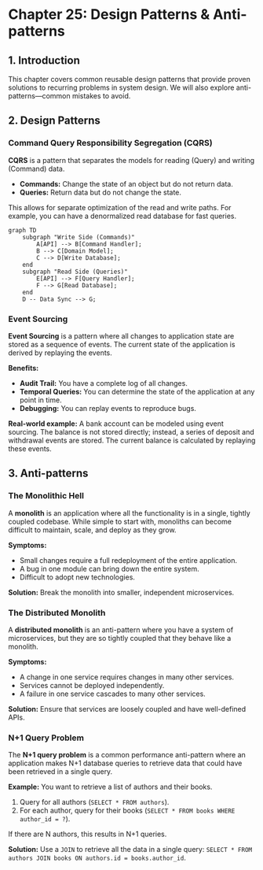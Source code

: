 # Chapter 25: Design Patterns & Anti-patterns

## 1. Introduction

This chapter covers common reusable design patterns that provide proven solutions to recurring problems in system design. We will also explore anti-patterns—common mistakes to avoid.

## 2. Design Patterns

### Command Query Responsibility Segregation (CQRS)

**CQRS** is a pattern that separates the models for reading (Query) and writing (Command) data.

- **Commands:** Change the state of an object but do not return data.
- **Queries:** Return data but do not change the state.

This allows for separate optimization of the read and write paths. For example, you can have a denormalized read database for fast queries.

```mermaid
graph TD
    subgraph "Write Side (Commands)"
        A[API] --> B[Command Handler];
        B --> C[Domain Model];
        C --> D[Write Database];
    end
    subgraph "Read Side (Queries)"
        E[API] --> F[Query Handler];
        F --> G[Read Database];
    end
    D -- Data Sync --> G;
```

### Event Sourcing

**Event Sourcing** is a pattern where all changes to application state are stored as a sequence of events. The current state of the application is derived by replaying the events.

**Benefits:**
- **Audit Trail:** You have a complete log of all changes.
- **Temporal Queries:** You can determine the state of the application at any point in time.
- **Debugging:** You can replay events to reproduce bugs.

**Real-world example:** A bank account can be modeled using event sourcing. The balance is not stored directly; instead, a series of deposit and withdrawal events are stored. The current balance is calculated by replaying these events.

## 3. Anti-patterns

### The Monolithic Hell

A **monolith** is an application where all the functionality is in a single, tightly coupled codebase. While simple to start with, monoliths can become difficult to maintain, scale, and deploy as they grow.

**Symptoms:**
- Small changes require a full redeployment of the entire application.
- A bug in one module can bring down the entire system.
- Difficult to adopt new technologies.

**Solution:** Break the monolith into smaller, independent microservices.

### The Distributed Monolith

A **distributed monolith** is an anti-pattern where you have a system of microservices, but they are so tightly coupled that they behave like a monolith.

**Symptoms:**
- A change in one service requires changes in many other services.
- Services cannot be deployed independently.
- A failure in one service cascades to many other services.

**Solution:** Ensure that services are loosely coupled and have well-defined APIs.

### N+1 Query Problem

The **N+1 query problem** is a common performance anti-pattern where an application makes N+1 database queries to retrieve data that could have been retrieved in a single query.

**Example:**
You want to retrieve a list of authors and their books.
1.  Query for all authors (`SELECT * FROM authors`).
2.  For each author, query for their books (`SELECT * FROM books WHERE author_id = ?`).

If there are N authors, this results in N+1 queries.

**Solution:** Use a `JOIN` to retrieve all the data in a single query: `SELECT * FROM authors JOIN books ON authors.id = books.author_id`.
